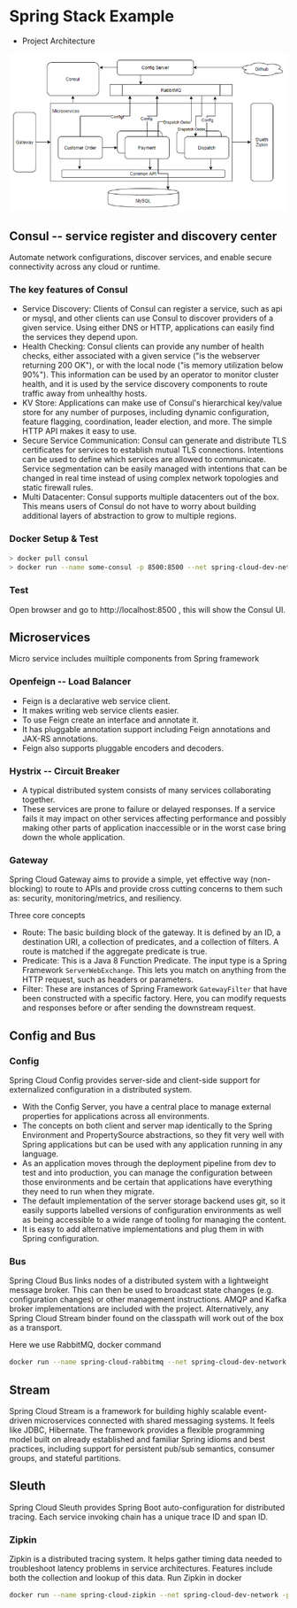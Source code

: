 # Spring Stack Example

* Project Architecture

![project arch](static/project_arch.png)

## Consul  -- service register and discovery center

Automate network configurations, discover services, and enable secure connectivity across any cloud or runtime.

### The key features of Consul

* Service Discovery: Clients of Consul can register a service, such as api or mysql, and other clients can use Consul to discover providers of a given service. Using either DNS or HTTP, applications can easily find the services they depend upon.
* Health Checking: Consul clients can provide any number of health checks, either associated with a given service ("is the webserver returning 200 OK"), or with the local node ("is memory utilization below 90%"). This information can be used by an operator to monitor cluster health, and it is used by the service discovery components to route traffic away from unhealthy hosts.
* KV Store: Applications can make use of Consul's hierarchical key/value store for any number of purposes, including dynamic configuration, feature flagging, coordination, leader election, and more. The simple HTTP API makes it easy to use.
* Secure Service Communication: Consul can generate and distribute TLS certificates for services to establish mutual TLS connections. Intentions can be used to define which services are allowed to communicate. Service segmentation can be easily managed with intentions that can be changed in real time instead of using complex network topologies and static firewall rules.
* Multi Datacenter: Consul supports multiple datacenters out of the box. This means users of Consul do not have to worry about building additional layers of abstraction to grow to multiple regions.

### Docker Setup & Test

```bash
> docker pull consul
> docker run --name some-consul -p 8500:8500 --net spring-cloud-dev-network --restart always -d consul
```

### Test

Open browser and go to http://localhost:8500 , this will show the Consul UI. 

## Microservices

Micro service includes muiltiple components from Spring framework

### Openfeign  -- Load Balancer

* Feign is a declarative web service client. 
* It makes writing web service clients easier. 
* To use Feign create an interface and annotate it. 
* It has pluggable annotation support including Feign annotations and JAX-RS annotations. 
* Feign also supports pluggable encoders and decoders.

### Hystrix  -- Circuit Breaker

* A typical distributed system consists of many services collaborating together.
* These services are prone to failure or delayed responses. If a service fails it may impact on other services affecting performance and possibly making other parts of application inaccessible or in the worst case bring down the whole application.

### Gateway

Spring Cloud Gateway aims to provide a simple, yet effective way (non-blocking) to route to APIs and provide cross cutting concerns to them such as: security, monitoring/metrics, and resiliency.

Three core concepts
* Route: The basic building block of the gateway. It is defined by an ID, a destination URI, a collection of predicates, and a collection of filters. A route is matched if the aggregate predicate is true.
* Predicate: This is a Java 8 Function Predicate. The input type is a Spring Framework `ServerWebExchange`. This lets you match on anything from the HTTP request, such as headers or parameters.
* Filter: These are instances of Spring Framework `GatewayFilter` that have been constructed with a specific factory. Here, you can modify requests and responses before or after sending the downstream request.

## Config and Bus

### Config
Spring Cloud Config provides server-side and client-side support for externalized configuration in a distributed system. 
* With the Config Server, you have a central place to manage external properties for applications across all environments. 
* The concepts on both client and server map identically to the Spring Environment and PropertySource abstractions, so they fit very well with Spring applications but can be used with any application running in any language. 
* As an application moves through the deployment pipeline from dev to test and into production, you can manage the configuration between those environments and be certain that applications have everything they need to run when they migrate. 
* The default implementation of the server storage backend uses git, so it easily supports labelled versions of configuration environments as well as being accessible to a wide range of tooling for managing the content. 
* It is easy to add alternative implementations and plug them in with Spring configuration.

### Bus

Spring Cloud Bus links nodes of a distributed system with a lightweight message broker. This can then be used to broadcast state changes (e.g. configuration changes) or other management instructions. AMQP and Kafka broker implementations are included with the project. Alternatively, any Spring Cloud Stream binder found on the classpath will work out of the box as a transport.

Here we use RabbitMQ, docker command

```bash
docker run --name spring-cloud-rabbitmq --net spring-cloud-dev-network -p 5672:5672 -p 15672:15672 -d rabbitmq:3-management
```

## Stream

Spring Cloud Stream is a framework for building highly scalable event-driven microservices connected with shared messaging systems. It feels like JDBC, Hibernate.
The framework provides a flexible programming model built on already established and familiar Spring idioms and best practices, including support for persistent pub/sub semantics, consumer groups, and stateful partitions.

## Sleuth

Spring Cloud Sleuth provides Spring Boot auto-configuration for distributed tracing. Each service invoking chain has a unique trace ID and span ID. 

### Zipkin
Zipkin is a distributed tracing system. It helps gather timing data needed to troubleshoot latency problems in service architectures. Features include both the collection and lookup of this data.
Run Zipkin in docker
```bash
docker run --name spring-cloud-zipkin --net spring-cloud-dev-network -p 9411:9411 -d openzipkin/zipkin
```

